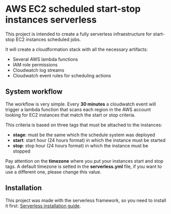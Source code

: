 # AWS EC2 scheduled start-stop instances serverless
This project is intended to create a fully serverless infraestructure for start-stop EC2 instances scheduled jobs.

It will create a cloudformation stack with all the necessary artifacts:
* Several AWS lambda functions
* IAM role permissions
* Cloudwatch log streams
* Cloudwatch event rules for scheduling actions

## System workflow
The workflow is very simple. Every **30 minutes** a cloudwatch event will trigger a lambda function that scans each region in the AWS account looking for EC2 instances that match the start or stop criteria.

This criteria is based on three tags that must be attached to the instances:
* **stage**: must be the same which the schedule system was deployed
* **start**: start hour (24 hours format) in which the instance must be started
* **stop**: stop hour (24 hours format) in which the instance must be stopped

Pay attention on the **timezone** where you put your instances start and stop tags. A default timezone is setted in the **serverless.yml** file, if you want to use a different one, please change this value.

## Installation
This project was made with the serverless framework, so you need to install it first: [Serverless installation guide](https://serverless.com/framework/docs/providers/aws/guide/installation/).